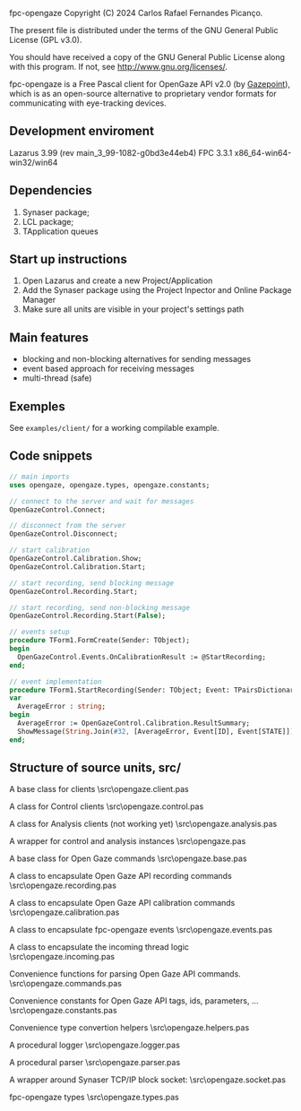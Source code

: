 fpc-opengaze
Copyright (C) 2024 Carlos Rafael Fernandes Picanço.

The present file is distributed under the terms of the GNU General Public License (GPL v3.0).

You should have received a copy of the GNU General Public License
along with this program. If not, see <http://www.gnu.org/licenses/>.

fpc-opengaze is a Free Pascal client for OpenGaze API v2.0 (by [Gazepoint](https://gazept.com/)), which is as an open-source alternative to proprietary vendor formats for communicating with eye-tracking devices.

## Development enviroment
Lazarus 3.99 (rev main_3_99-1082-g0bd3e44eb4) FPC 3.3.1 x86_64-win64-win32/win64

## Dependencies
1. Synaser package;
2. LCL package;
3. TApplication queues

## Start up instructions
1. Open Lazarus and create a new Project/Application
2. Add the Synaser package using the Project Inpector and Online Package Manager
3. Make sure all units are visible in your project's settings path

## Main features
- blocking and non-blocking alternatives for sending messages
- event based approach for receiving messages
- multi-thread (safe)

## Exemples
See `examples/client/` for a working compilable example.

## Code snippets
```pascal
// main imports
uses opengaze, opengaze.types, opengaze.constants;

// connect to the server and wait for messages
OpenGazeControl.Connect;

// disconnect from the server
OpenGazeControl.Disconnect;

// start calibration
OpenGazeControl.Calibration.Show;
OpenGazeControl.Calibration.Start;

// start recording, send blocking message
OpenGazeControl.Recording.Start;

// start recording, send non-blocking message
OpenGazeControl.Recording.Start(False);

// events setup
procedure TForm1.FormCreate(Sender: TObject);
begin
  OpenGazeControl.Events.OnCalibrationResult := @StartRecording;
end;

// event implementation
procedure TForm1.StartRecording(Sender: TObject; Event: TPairsDictionary);
var
  AverageError : string;
begin
  AverageError := OpenGazeControl.Calibration.ResultSummary;
  ShowMessage(String.Join(#32, [AverageError, Event[ID], Event[STATE]]));
end;
```

## Structure of source units, src/
A base class for clients
\src\opengaze.client.pas

A class for Control clients
\src\opengaze.control.pas

A class for Analysis clients (not working yet)
\src\opengaze.analysis.pas

A wrapper for control and analysis instances
\src\opengaze.pas

A base class for Open Gaze commands
\src\opengaze.base.pas

A class to encapsulate Open Gaze API recording commands
\src\opengaze.recording.pas

A class to encapsulate Open Gaze API calibration commands
\src\opengaze.calibration.pas

A class to encapsulate fpc-opengaze events
\src\opengaze.events.pas

A class to encapsulate the incoming thread logic
\src\opengaze.incoming.pas

Convenience functions for parsing Open Gaze API commands.
\src\opengaze.commands.pas

Convenience constants for Open Gaze API tags, ids, parameters, ...
\src\opengaze.constants.pas

Convenience type convertion helpers
\src\opengaze.helpers.pas

A procedural logger
\src\opengaze.logger.pas

A procedural parser
\src\opengaze.parser.pas

A wrapper around Synaser TCP/IP block socket:
\src\opengaze.socket.pas

fpc-opengaze types
\src\opengaze.types.pas